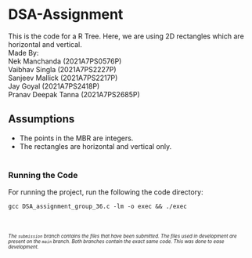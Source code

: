# DSA-Assignment

This is the code for a R Tree. Here, we are using 2D rectangles which are horizontal and vertical.<br />
Made By:<br />
Nek Manchanda (2021A7PS0576P)<br />
Vaibhav Singla (2021A7PS2227P)<br />
Sanjeev Mallick (2021A7PS2217P)<br />
Jay Goyal (2021A7PS2418P)<br />
Pranav Deepak Tanna (2021A7PS2685P)<br />


## Assumptions

- The points in the MBR are integers.
- The rectangles are horizontal and vertical only.
  <br />
  <br />

### Running the Code

For running the project, run the following the code directory:

```shell
gcc DSA_assignment_group_36.c -lm -o exec && ./exec
```

<br />
<br />
<sub><sup><i>The <code>submission</code> branch contains the files that have been submitted. The files used in development are present on the <code>main</code> branch.
Both branches contain the exact same code. This was done to ease development.</i></sup></sub>
<br />
<br />

